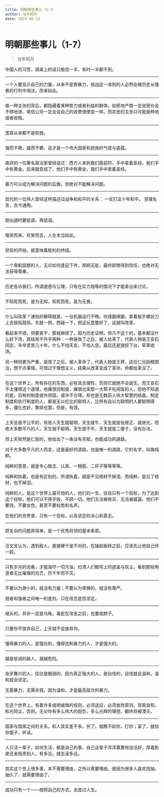 ```yaml
---
title: 明朝那些事儿（1-7）
author: 当年明月
date: 2024-06-13
---
```


# 明朝那些事儿（1-7）

> 当年明月

中国人的习惯，酒桌上的话只能信一半，有时一半都不到。

---

一个人要显示自己的力量，从来不是靠暴力，挑战这一准则的人必然会被历史从强者的行列中淘汰，历来如此。

---

每一种主张的背后，都隐藏着某种势力或者利益的群体。如房地产商一定说房价会不停地涨、电信公司一定会说自己的收费很便宜一样。而农民的主张只可能是种地或者收租。

---

宽容从来都不是软弱。

---

强而不欺，威而不霸，这才是一个伟大国家和民族的气度与底蕴。

---

南非的一位著名政治家曾经说过：西方人来到我们面前时，手中拿着圣经，我们手中有黄金。后来就变成了，他们手中有黄金，我们手中拿着圣经。

---

暴力可以成为解决问题的后盾，但绝对不能解决问题。

---

现代的一位伟人曾经这样描述过战争和和平的关系：
一仗打出十年和平。
至理名言，古今通用。

---

刚出道时要低调，再低调。

---

嚎哭而来，欢笑而去，人生本当如此。

---

骄狂的开始，就意味着胜利的终结。

---

一个卑躬屈膝的人，无论如何逢迎下作、厚颜无耻，最终即使得到信任，也绝对无法获得尊重。

---

历史告诉我们，所谓道德与公理，只有在实力相等的情况下才能拿出来讨论。

---

不知死而死，是为无知，知死而死，是为无畏。

---

什么叫改革？通俗的解释就是，一台机器运行不畅，你琢磨琢磨，拿着扳手螺丝刀上去鼓捣鼓捣，东敲一把，西碰一下，把这玩意整好了，这就叫改革。

看起来不错，但要真干，那就麻烦了，因为历史证明，但凡干这个的，基本都没什么好下场，其结局不外乎两种：一种是改了之后，被人给革了，代表人物是王安石同志，辛辛苦苦几十年，什么不怕天变，不怕人怨，最后还是狼狈下台，草草收场。

另一种则更为严重，是改了之后，被人革命了，代表人物是王莽，这位仁兄励精图治，想干点事情，可惜过于理想主义，结果从改革变成了革命，命都给革没了。

---

在这个世界上，所有存在的东西，必有其合理性，否则它就绝不会诞生。而王安石不太懂得这个道理，他痛恨旧制度，痛恨北宋那一大帮子吃闲饭的人，但他不知道的是，旧有的制度或许顽固，或许不合理，却也是无数前人伟大智慧的结晶，制定制度和执行制度的人，都是无以伦比的聪明人，比所有自以为聪明的人要聪明得多，僵化也好，繁琐也罢，但是，有效。

---

上天总是不公平的，有些人天生就聪明，天生就牛，天生就是张居正、戚继光，而绝大多数平凡的人，天生就不聪明，天生就不牛，天生就是二傻子，没有办法。

但上天依然是仁慈的，他给出了一条没有天赋，也能成功的道路。

对于大多数平凡的人而言，这是最好的道路，也是唯一的道路，它的名字，叫做纯粹。

纯粹的意思，就是专心致志、认真、一根筋、二杆子等等等等。

纯粹和执着，也是有区别的，所谓执着，就是不见棺材不掉泪，而纯粹，是见了棺材，也不掉泪。

纯粹的人，是这个世界上最可怕的人，他们的一生，往往只有一个目标，为了达到这个目标，他们可以不择手段，不顾一切，他们无法被收买，无法被威逼，他们不要钱，不要女色，甚至不要权势和名声。

在他们的世界里，只有一个目标，以及坚定的决心和意志。

---

把复杂的问题弄简单，是一个优秀将领的基本素质。

---

汪文言认为，遇到敌人，直接硬干是不对的，在操起板砖之前，应该先让他自己绊一跤。

---

只有岁月的沧桑，才能淘尽一切污浊，扫清人们眼帘上的遮盖与灰尘，看到那些殉道者无比璀璨的光芒，历千年而不灭。

---

不要以为渺小的，就没有力量；不要以为卑微的，就没有尊严。

弱者和强者之间唯一的差别，只在信念是否坚定。

---

缩头的，并非一定是乌龟，毒蛇在攻击之前，也要收脖子。

---

只要你不放弃自己，上天就不会放弃你。

---

懂得暴力的人，是强壮的，懂得克制暴力的人，才是强大的。

---

越是低调的敌人，就越危险。

---

张牙舞爪的人，往往是脆弱的，因为真正强大的人，是自信的，自信就会温和，温和就会坚定。

无需暴力，无需杀戮，因为温和，才是最高层次的暴力。

---

在这个世界上，有着许多或明或暗的规则，必须适应，必须放弃原则，背离良知，和光同尘，否则，无论你有多么伟大的抱负，多么光辉的理想，都终将被湮灭。

---

国家与国家之间的关系，和人其实差不多。穷了，就瞧不起你，打你；富了，就给你面子，听话。

---

人只活一辈子，如何生活，都是自己的事，自己这辈子浑浑噩噩地没活好，厚着脸皮还来指责别人，有多远，就去滚多远。

---

其实这个世上很多事，本不需要理由，之所以需要理由，是因为很多人喜欢找抽，抽久了，就需要理由了。

---

成功只有一个——按照自己的方式，去度过人生。
